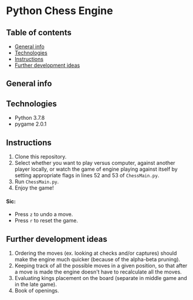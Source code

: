 # Python Chess Engine

## Table of contents
* [General info](#general-info)
* [Technologies](#technologies)
* [Instructions](#instructions)
* [Further development ideas](#further-development-ideas)

## General info




## Technologies
* Python 3.7.8
* pygame 2.0.1

## Instructions
1. Clone this repository.
2. Select whether you want to play versus computer, against another player locally, or watch the game of engine playing against itself by setting appropriate flags in lines 52 and 53 of `ChessMain.py`.
3. Run `ChessMain.py`.
4. Enjoy the game!

#### Sic:
* Press `z` to undo a move.
* Press `r` to reset the game.

## Further development ideas
1. Ordering the moves (ex. looking at checks and/or captures) should make the engine much quicker (because of the alpha-beta pruning).
2. Keeping track of all the possible moves in a given position, so that after a move is made the engine doesn't have to recalculate all the moves.
3. Evaluating kings placement on the board (separate in middle game and in the late game).
4. Book of openings.
